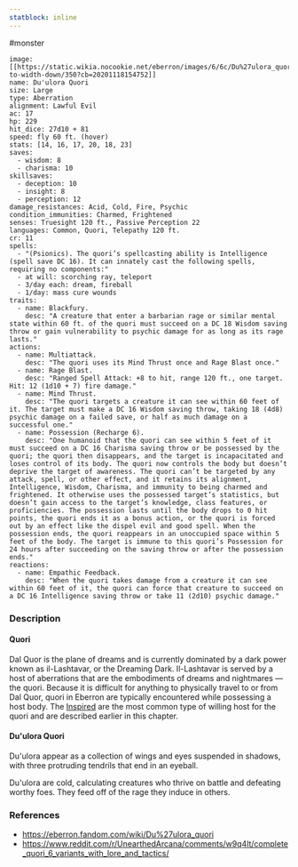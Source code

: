 ```yaml
---
statblock: inline
---
```

 #monster 

```statblock
image: [[https://static.wikia.nocookie.net/eberron/images/6/6c/Du%27ulora_quori.png/revision/latest/scale-to-width-down/350?cb=20201118154752]]
name: Du'ulora Quori
size: Large
type: Aberration
alignment: Lawful Evil
ac: 17
hp: 229
hit_dice: 27d10 + 81
speed: fly 60 ft. (hover)
stats: [14, 16, 17, 20, 18, 23]
saves:
  - wisdom: 8
  - charisma: 10
skillsaves:
  - deception: 10
  - insight: 8
  - perception: 12
damage_resistances: Acid, Cold, Fire, Psychic
condition_immunities: Charmed, Frightened
senses: Truesight 120 ft., Passive Perception 22
languages: Common, Quori, Telepathy 120 ft.
cr: 11
spells:
  - "(Psionics). The quori’s spellcasting ability is Intelligence (spell save DC 16). It can innately cast the following spells, requiring no components:"
  - at will: scorching ray, teleport
  - 3/day each: dream, fireball
  - 1/day: mass cure wounds
traits:
  - name: Blackfury.
    desc: "A creature that enter a barbarian rage or similar mental state within 60 ft. of the quori must succeed on a DC 18 Wisdom saving throw or gain vulnerability to psychic damage for as long as its rage lasts."
actions:
  - name: Multiattack.
    desc: "The quori uses its Mind Thrust once and Rage Blast once."
  - name: Rage Blast.
    desc: "Ranged Spell Attack: +8 to hit, range 120 ft., one target. Hit: 12 (1d10 + 7) fire damage."
  - name: Mind Thrust.
    desc: "The quori targets a creature it can see within 60 feet of it. The target must make a DC 16 Wisdom saving throw, taking 18 (4d8) psychic damage on a failed save, or half as much damage on a successful one."
  - name: Possession (Recharge 6).
    desc: "One humanoid that the quori can see within 5 feet of it must succeed on a DC 16 Charisma saving throw or be possessed by the quori; the quori then disappears, and the target is incapacitated and loses control of its body. The quori now controls the body but doesn’t deprive the target of awareness. The quori can’t be targeted by any attack, spell, or other effect, and it retains its alignment, Intelligence, Wisdom, Charisma, and immunity to being charmed and frightened. It otherwise uses the possessed target’s statistics, but doesn’t gain access to the target’s knowledge, class features, or proficiencies. The possession lasts until the body drops to 0 hit points, the quori ends it as a bonus action, or the quori is forced out by an effect like the dispel evil and good spell. When the possession ends, the quori reappears in an unoccupied space within 5 feet of the body. The target is immune to this quori’s Possession for 24 hours after succeeding on the saving throw or after the possession ends."
reactions:
  - name: Empathic Feedback.
    desc: "When the quori takes damage from a creature it can see within 60 feet of it, the quori can force that creature to succeed on a DC 16 Intelligence saving throw or take 11 (2d10) psychic damage."
```

### Description

#### Quori

Dal Quor is the plane of dreams and is currently dominated by a dark power known as il-Lashtavar, or the Dreaming Dark. Il-Lashtavar is served by a host of aberrations that are the embodiments of dreams and nightmares — the quori. Because it is difficult for anything to physically travel to or from Dal Quor, quori in Eberron are typically encountered while possessing a host body. The [Inspired](https://www.dndbeyond.com/monsters/489058-inspired) are the most common type of willing host for the quori and are described earlier in this chapter.

#### Du'ulora Quori

Du'ulora appear as a collection of wings and eyes suspended in shadows, with three protruding tendrils that end in an eyeball.

Du'ulora are cold, calculating creatures who thrive on battle and defeating worthy foes. They feed off of the rage they induce in others.

### References

* https://eberron.fandom.com/wiki/Du%27ulora_quori
* https://www.reddit.com/r/UnearthedArcana/comments/w9q4lt/complete_quori_6_variants_with_lore_and_tactics/